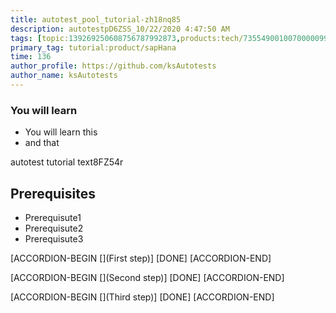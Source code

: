 ```yaml
---
title: autotest_pool_tutorial-zh18nq85
description: autotestpD6ZSS_10/22/2020 4:47:50 AM
tags: [topic:139269250608756787992873,products:tech/73554900100700000996,tutorial:experience/advanced]
primary_tag: tutorial:product/sapHana
time: 136
author_profile: https://github.com/ksAutotests
author_name: ksAutotests
---
```

### You will learn
- You will learn this
- and that

autotest tutorial text8FZ54r

## Prerequisites
- Prerequisute1
- Prerequisute2
- Prerequisute3

[ACCORDION-BEGIN [](First step)]
[DONE]
[ACCORDION-END]

[ACCORDION-BEGIN [](Second step)]
[DONE]
[ACCORDION-END]

[ACCORDION-BEGIN [](Third step)]
[DONE]
[ACCORDION-END]

